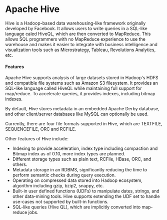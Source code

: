 Apache Hive
===============
Hive is a Hadoop-based data warehousing-like framework originally developed by Facebook. It allows users to write queries in a SQL-like language caled HiveQL, which are then converted to MapReduce. This allows SQL programmers with no MapReduce experience to use the warehouse and makes it easier to integrate with business intelligence and visualization tools such as Microstrategy, Tableau, Revolutions Analytics, etc.


#### Features

Apache Hive supports analysis of large datasets stored in Hadoop's HDFS and compatible file systems such as Amazon S3 filesystem. 
It provides an SQL-like language called HiveQL while maintaining full support for map/reduce. To accelerate queries, it provides indexes, including bitmap indexes.


By default, Hive stores metadata in an embedded Apache Derby database, and other client/server databases like MySQL can optionally be used.

Currently, there are four file formats supported in Hive, which are TEXTFILE, SEQUENCEFILE, ORC and RCFILE.

Other features of Hive include:

- Indexing to provide acceleration, index type including compaction and Bitmap index as of 0.10, more index types are planned.
- Different storage types such as plain text, RCFile, HBase, ORC, and others.
- Metadata storage in an RDBMS, significantly reducing the time to perform semantic checks during query execution.
- Operating on compressed data stored into Hadoop ecosystem, algorithm including gzip, bzip2, snappy, etc.
- Built-in user defined functions (UDFs) to manipulate dates, strings, and other data-mining tools. Hive supports extending the UDF set to handle use-cases not supported by built-in functions.
- SQL-like queries (Hive QL), which are implicitly converted into map-reduce jobs.
